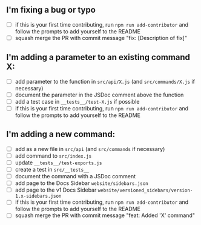 <!-- Oh wow! Thanks for opening a pull request! 😁 🎉 -->
<!-- You are very welcome here and any contribution is appreciated. 👍 -->
<!-- Choose one of the checklists if it applies to you and delete the rest. -->

## I'm fixing a bug or typo

- [ ] if this is your first time contributing, run `npm run add-contributor` and follow the prompts to add yourself to the README
- [ ] squash merge the PR with commit message "fix: [Description of fix]"

## I'm adding a parameter to an existing command X:

- [ ] add parameter to the function in `src/api/X.js` (and `src/commands/X.js` if necessary)
- [ ] document the parameter in the JSDoc comment above the function
- [ ] add a test case in `__tests__/test-X.js` if possible
- [ ] if this is your first time contributing, run `npm run add-contributor` and follow the prompts to add yourself to the README

## I'm adding a new command:

- [ ] add as a new file in `src/api` (and `src/commands` if necessary)
- [ ] add command to `src/index.js`
- [ ] update `__tests__/test-exports.js`
- [ ] create a test in `src/__tests__`
- [ ] document the command with a JSDoc comment
- [ ] add page to the Docs Sidebar `website/sidebars.json`
- [ ] add page to the v1 Docs Sidebar `website/versioned_sidebars/version-1.x-sidebars.json`
- [ ] if this is your first time contributing, run `npm run add-contributor` and follow the prompts to add yourself to the README
- [ ] squash merge the PR with commit message "feat: Added 'X' command"
